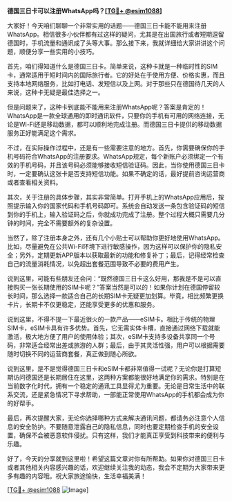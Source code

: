 **德国三日卡可以注册WhatsApp吗？[[TG💪+ @esim1088](https://t.me/s/esim1088)]**

大家好！今天咱们聊聊一个非常实用的话题——德国三日卡能不能用来注册WhatsApp。相信很多小伙伴都有过这样的疑问，尤其是在出国旅行或者短期逗留德国时，手机流量和通讯成了头等大事。那么接下来，我就详细给大家讲讲这个问题，顺便分享一些实用的小技巧。

首先，咱们得知道什么是德国三日卡。简单来说，这种卡就是一种临时性的SIM卡，通常适用于短时间内的国际旅行者。它的好处在于使用方便、价格实惠，而且支持本地网络服务，比如打电话、发短信以及上网。对于那些只在德国待几天的人来说，这种卡无疑是最佳选择之一。

但是问题来了，这种卡到底能不能用来注册WhatsApp呢？答案是肯定的！WhatsApp是一款全球通用的即时通讯软件，只要你的手机有可用的网络连接，无论是Wi-Fi还是移动数据，都可以顺利地完成注册。而德国三日卡提供的移动数据服务正好能满足这个需求。

不过，在实际操作过程中，还是有一些需要注意的地方。首先，你需要确保你的手机号码符合WhatsApp的注册要求。WhatsApp规定，每个新账户必须绑定一个有效的手机号码，并且该号码必须能够接收短信验证码。因此，当你使用德国三日卡时，一定要确认这张卡是否支持短信功能。如果不确定的话，最好提前咨询运营商或者查看相关资料。

其次，关于注册的具体步骤，其实非常简单。打开手机上的WhatsApp应用后，按照提示输入你的国家代码和手机号码即可。系统会自动发送一条包含验证码的短信到你的手机上，输入验证码之后，你就成功完成了注册。整个过程大概只需要几分钟的时间，完全不需要额外的复杂设置。

当然了，除了注册本身之外，还有几个小贴士可以帮助你更好地使用WhatsApp。比如，尽量避免在公共Wi-Fi环境下进行敏感操作，因为这样可以保护你的隐私安全；另外，定期更新APP版本以获取最新的功能和修复补丁；最后，记得经常检查自己的流量消耗情况，以免超出套餐范围导致不必要的费用产生。

说到这里，可能有些朋友还会问：“既然德国三日卡这么好用，那我是不是可以直接购买一张长期使用的SIM卡呢？”答案当然是可以的！如果你计划在德国停留较长时间，那么选择一款适合自己的长期SIM卡无疑更加划算。毕竟，相比频繁更换卡片，长期卡不仅更稳定，还能享受更多的优惠和服务。

说到这里，不得不提一下最近很火的一款产品——eSIM卡。相比于传统的物理SIM卡，eSIM卡具有许多优势。首先，它无需实体卡槽，直接通过网络下载就能激活，极大地方便了用户的使用体验；其次，eSIM卡支持多设备共享同一个号码，非常适合经常出差或旅游的人群；最后，由于其灵活性强，用户可以根据需要随时切换不同的运营商套餐，真正做到随心所欲。

说到这里，是不是觉得德国三日卡和eSIM卡都非常值得一试呢？无论你是打算短期访问德国还是长期居住在这里，这两种方案都能很好地满足你的需求。特别是在当前数字化时代，拥有一个稳定的通讯工具显得尤为重要。无论是日常生活中的联系交流，还是紧急情况下寻求帮助，一部能正常使用WhatsApp的手机都会成为你的好帮手。

最后，再次提醒大家，无论你选择哪种方式来解决通讯问题，都请务必注意个人信息的安全防护。不要随意泄露自己的隐私信息，同时也要定期检查手机的安全设置，确保不会被恶意软件侵扰。只有这样，我们才能真正享受到科技带来的便利与乐趣。

好了，今天的分享就到这里啦！希望这篇文章对你有所帮助。如果你对德国三日卡或者其他相关内容感兴趣的话，欢迎继续关注我的动态，我会不定期为大家带来更多有趣的内容哦。祝大家旅途愉快，生活幸福美满！

[[TG💪+ @esim1088](https://t.me/s/esim1088) ![Image](https://i.postimg.cc/4NQfJmqS/Snipaste-2025-05-13-00-14-12.png)]